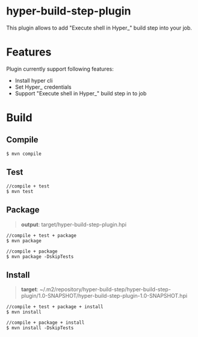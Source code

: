 hyper-build-step-plugin
=======================

This plugin allows to add "Execute shell in Hyper_" build step into your job.

# Features
Plugin currently support following features:

- Install hyper cli
- Set Hyper_ credentials
- Support "Execute shell in Hyper_" build step in to job

# Build

## Compile
```
$ mvn compile
```

## Test
```
//compile + test
$ mvn test
```

## Package

> **output**: target/hyper-build-step-plugin.hpi

```
//compile + test + package
$ mvn package

//compile + package
$ mvn package -DskipTests
```

## Install

> **target**: ~/.m2/repository/hyper-build-step/hyper-build-step-plugin/1.0-SNAPSHOT/hyper-build-step-plugin-1.0-SNAPSHOT.hpi

```
//compile + test + package + install
$ mvn install

//compile + package + install
$ mvn install -DskipTests
```
